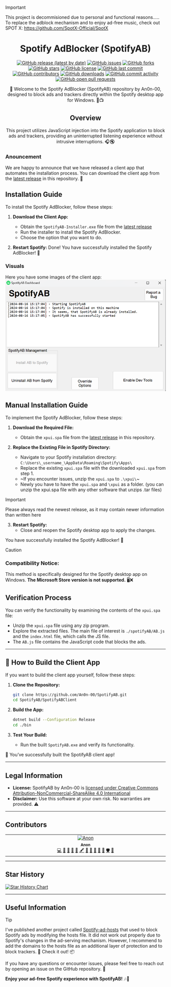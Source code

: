 > [!important]
> This project is decommisioned due to personal and functional reasons..... To replace the adblock mechanism and to enjoy ad-free music, check out SPOT X: https://github.com/SpotX-Official/SpotX

<div align="center">

# Spotify AdBlocker (SpotifyAB)  

[![GitHub release (latest by date)](https://img.shields.io/github/v/release/An0n-00/SpotifyAB?display_name=tag&label=Latest%20Release&color=brightgreen)](https://github.com/An0n-00/SpotifyAB/releases)   [![GitHub issues](https://img.shields.io/github/issues/An0n-00/SpotifyAB?label=Issues&color=red)](https://github.com/An0n-00/SpotifyAB/issues)   [![GitHub forks](https://img.shields.io/github/forks/An0n-00/SpotifyAB?label=Forks&color=blue)](https://github.com/An0n-00/SpotifyAB/network/members)   [![GitHub stars](https://img.shields.io/github/stars/An0n-00/SpotifyAB?label=Stars&color=yellow)](https://github.com/An0n-00/SpotifyAB/stargazers)   [![GitHub license](https://img.shields.io/badge/License-CC%20BY--NC--SA%204.0-orange)](https://github.com/An0n-00/SpotifyAB/blob/main/LICENSE.md)   [![GitHub last commit](https://img.shields.io/github/last-commit/An0n-00/SpotifyAB?label=Last%20Commit&color=teal)](https://github.com/An0n-00/SpotifyAB/commits/main)   [![GitHub contributors](https://img.shields.io/github/contributors/An0n-00/SpotifyAB?label=Contributors&color=gold)](https://github.com/An0n-00/SpotifyAB/graphs/contributors)   [![GitHub downloads](https://img.shields.io/github/downloads/An0n-00/SpotifyAB/total?label=Downloads&color=purple)](https://github.com/An0n-00/SpotifyAB/releases) [![GitHub commit activity](https://img.shields.io/github/commit-activity/m/An0n-00/SpotifyAB?label=Monthly%20Commits&color=blue)](https://github.com/An0n-00/SpotifyAB/pulse)   [![GitHub open pull requests](https://img.shields.io/github/issues-pr/An0n-00/SpotifyAB?label=Open%20PRs&color=cyan)](https://github.com/An0n-00/SpotifyAB/pulls)

🎵 Welcome to the Spotify AdBlocker (SpotifyAB) repository by An0n-00, designed to block ads and trackers directly within the Spotify desktop app for Windows. 🚫📺

## Overview

This project utilizes JavaScript injection into the Spotify application to block ads and trackers, providing an uninterrupted listening experience without intrusive interruptions. 🎧🔇

</div>

### Anouncement

We are happy to announce that we have released a client app that automates the installation process. You can download the client app from the [latest release](https://github.com/An0n-00/SpotifyAB/releases/latest/download/SpotifyAB-Installer.exe) in this repository. 🚀

## Installation Guide

To install the Spotify AdBlocker, follow these steps:

1. **Download the Client App:**
   - Obtain the `SpotifyAB-Installer.exe` file from the [latest release](https://github.com/An0n-00/SpotifyAB/releases/latest/download/SpotifyAB-Installer.exe)
   - Run the installer to install the Spotify AdBlocker.
   - Choose the option that you want to do.

2. **Restart Spotify:**
Done! You have successfully installed the Spotify AdBlocker! 🎉

### Visuals

Here you have some images of the client app:
![Visual of the Client app](/docs/pics/visuals.png)

## Manual Installation Guide

To implement the Spotify AdBlocker, follow these steps:

1. **Download the Required File:**
   - Obtain the `xpui.spa` file from the [latest release](https://github.com/An0n-00/SpotifyAB/releases) in this repository.

2. **Replace the Existing File in Spotify Directory:**
   - Navigate to your Spotify installation directory:
     `C:\Users\_username_\AppData\Roaming\Spotify\Apps\`
   - Replace the existing `xpui.spa` file with the downloaded `xpui.spa` from step 1.
   - ~If you encounter issues, unzip the `xpui.spa` to `.\xpui\`~
   - Newly you have to have the `xpui.spa` and `\xpui` as a folder. (you can unzip the xpui.spa file with any other software that unzips .tar files)

> [!important]
> Please always read the newest release, as it may contain newer information than written here

3. **Restart Spotify:**
   - Close and reopen the Spotify desktop app to apply the changes.

You have successfully installed the Spotify AdBlocker! 🎉

> [!CAUTION]  
> ### Compatibility Notice:
> This method is specifically designed for the Spotify desktop app on Windows. **The Microsoft Store version is not supported.** 🖥️❌

## Verification Process

You can verify the functionality by examining the contents of the `xpui.spa` file:

- Unzip the `xpui.spa` file using any zip program.
- Explore the extracted files. The main file of interest is `./spotifyAB/AB.js` and the `index.html` file, which calls the JS file.
- The `AB.js` file contains the JavaScript code that blocks the ads.

---

## 🌟 How to Build the Client App

If you want to build the client app yourself, follow these steps:

1. **Clone the Repository:**
   ```bash
   git clone https://github.com/An0n-00/SpotifyAB.git
   cd SpotifyAB/SpotifyABClient
   ```

2. **Build the App:** 
   ```bash
   dotnet build --Configuration Release
   cd ./bin
   ```

3. **Test Your Build:**
   - Run the built `SpotifyAB.exe` and verify its functionality.

🎉 You’ve successfully built the SpotifyAB client app!

---

## Legal Information

- **License:** SpotifyAB by An0n-00 is [licensed under Creative Commons Attribution-NonCommercial-ShareAlike 4.0 International](/license)
- **Disclaimer:** Use this software at your own risk. No warranties are provided. ⚠️

---

## Contributors

<!-- ALL-CONTRIBUTORS-LIST:START - Do not remove or modify this section -->
<!-- prettier-ignore-start -->
<!-- markdownlint-disable -->
<table>
  <tbody>
    <tr>
      <td align="center" valign="top" width="14.28%"><a href="https://an0n-00.github.io/"><img src="https://avatars.githubusercontent.com/u/142223573?v=4?s=100" width="100px;" alt="Anon"/><br /><sub><b>Anon</b></sub></a><br /><a href="https://github.com/An0n-00/SpotifyAB/commits?author=An0n-00" title="Code">💻</a> <a href="https://github.com/An0n-00/SpotifyAB/commits?author=An0n-00" title="Documentation">📖</a> <a href="#design-An0n-00" title="Design">🎨</a> <a href="https://github.com/An0n-00/SpotifyAB/issues?q=author%3AAn0n-00" title="Bug reports">🐛</a> <a href="#blog-An0n-00" title="Blogposts">📝</a> <a href="#content-An0n-00" title="Content">🖋</a> <a href="#maintenance-An0n-00" title="Maintenance">🚧</a> <a href="#projectManagement-An0n-00" title="Project Management">📆</a> <a href="#question-An0n-00" title="Answering Questions">💬</a> <a href="#research-An0n-00" title="Research">🔬</a> <a href="https://github.com/An0n-00/SpotifyAB/pulls?q=is%3Apr+reviewed-by%3AAn0n-00" title="Reviewed Pull Requests">👀</a> <a href="#security-An0n-00" title="Security">🛡️</a> <a href="#tool-An0n-00" title="Tools">🔧</a></td>
    </tr>
  </tbody>
</table>

<!-- markdownlint-restore -->
<!-- prettier-ignore-end -->

<!-- ALL-CONTRIBUTORS-LIST:END -->
<!-- prettier-ignore-start -->
<!-- markdownlint-disable -->

<!-- markdownlint-restore -->
<!-- prettier-ignore-end -->

<!-- ALL-CONTRIBUTORS-LIST:END -->

---

## Star History

<a href="https://star-history.com/#An0n-00/SpotifyAB&Date">
 <picture>
   <source media="(prefers-color-scheme: dark)" srcset="https://api.star-history.com/svg?repos=An0n-00/SpotifyAB&type=Date&theme=dark" />
   <source media="(prefers-color-scheme: light)" srcset="https://api.star-history.com/svg?repos=An0n-00/SpotifyAB&type=Date" />
   <img alt="Star History Chart" src="https://api.star-history.com/svg?repos=An0n-00/SpotifyAB&type=Date" />
 </picture>
</a>

---

## Useful Information

> [!TIP]
> I've published another project called [Spotify-ad-hosts](https://www.github.com/An0n-00/Spotify-ad-hosts) that used to block Spotify ads by modifying the hosts file. It did not work out properly due to Spotify's changes in the ad-serving mechanism. However, I recommend to add the domains to the hosts file as an additional layer of protection and to block trackers. 📝 Check it out! 📦

If you have any questions or encounter issues, please feel free to reach out by opening an issue on the GitHub repository. 📢

**Enjoy your ad-free Spotify experience with SpotifyAB!** 🎶🚀
